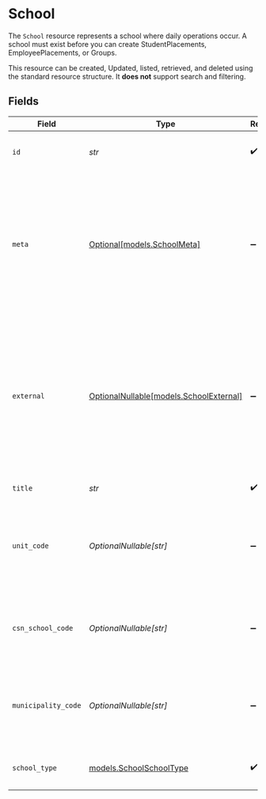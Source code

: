 # School

The `School` resource represents a school where daily operations occur. A school must exist before you can create StudentPlacements, EmployeePlacements, or Groups.
 
This resource can be created, Updated, listed, retrieved, and deleted using the standard resource structure. It **does not** support search and filtering.



## Fields

| Field                                                                                                                                                                                  | Type                                                                                                                                                                                   | Required                                                                                                                                                                               | Description                                                                                                                                                                            | Example                                                                                                                                                                                |
| -------------------------------------------------------------------------------------------------------------------------------------------------------------------------------------- | -------------------------------------------------------------------------------------------------------------------------------------------------------------------------------------- | -------------------------------------------------------------------------------------------------------------------------------------------------------------------------------------- | -------------------------------------------------------------------------------------------------------------------------------------------------------------------------------------- | -------------------------------------------------------------------------------------------------------------------------------------------------------------------------------------- |
| `id`                                                                                                                                                                                   | *str*                                                                                                                                                                                  | :heavy_check_mark:                                                                                                                                                                     | Unique identifier for the School                                                                                                                                                       | 123e4567-e89b-12d3-a456-426614174000                                                                                                                                                   |
| `meta`                                                                                                                                                                                 | [Optional[models.SchoolMeta]](../models/schoolmeta.md)                                                                                                                                 | :heavy_minus_sign:                                                                                                                                                                     | Metadata information for the School                                                                                                                                                    | {<br/>"createdAt": "2024-01-15T10:30:00Z",<br/>"createdBy": "987fcdeb-51a2-43d1-b567-123456789abc",<br/>"updatedAt": "2024-01-15T14:45:00Z",<br/>"updatedBy": "987fcdeb-51a2-43d1-b567-123456789abc"<br/>} |
| `external`                                                                                                                                                                             | [OptionalNullable[models.SchoolExternal]](../models/schoolexternal.md)                                                                                                                 | :heavy_minus_sign:                                                                                                                                                                     | External is a reusable object that can be used to store external information about the school from another system, used for third-party integration tracking.                          | {<br/>"sourceID": "12345678",<br/>"source": "ExternalIntegrationAPI"<br/>}                                                                                                             |
| `title`                                                                                                                                                                                | *str*                                                                                                                                                                                  | :heavy_check_mark:                                                                                                                                                                     | The title of the school                                                                                                                                                                | Meitner Grundskola                                                                                                                                                                     |
| `unit_code`                                                                                                                                                                            | *OptionalNullable[str]*                                                                                                                                                                | :heavy_minus_sign:                                                                                                                                                                     | The School Unit Code provided by SCB, is used in reports and printed on grade documents                                                                                                | 12345678                                                                                                                                                                               |
| `csn_school_code`                                                                                                                                                                      | *OptionalNullable[str]*                                                                                                                                                                | :heavy_minus_sign:                                                                                                                                                                     | The School Code provided by CSN, required for reports to CSN                                                                                                                           | 12345                                                                                                                                                                                  |
| `municipality_code`                                                                                                                                                                    | *OptionalNullable[str]*                                                                                                                                                                | :heavy_minus_sign:                                                                                                                                                                     | Municipality code of the school, is used in reports and printed on grade documents                                                                                                     | 0184                                                                                                                                                                                   |
| `school_type`                                                                                                                                                                          | [models.SchoolSchoolType](../models/schoolschooltype.md)                                                                                                                               | :heavy_check_mark:                                                                                                                                                                     | Type of schooling provided at the school                                                                                                                                               | GR                                                                                                                                                                                     |